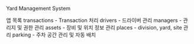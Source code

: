 Yard Management System

앱 목록
transactions - Transaction 처리
drivers - 드라이버 관리
managers - 관리지 및 권한 관리
assets - 장비 및 위치 정보 관리
places - division, yard, site 관리
parking - 주차 공간 관리 및 자동 배치
